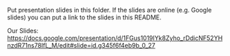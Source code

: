 Put presentation slides in this folder. If the slides are online (e.g. Google slides) you can put a link to the slides in this README.

Our Slides: https://docs.google.com/presentation/d/1FGus1019IYk8Zyho_rDdicNF52YHnzdR71ns78IfL_M/edit#slide=id.g345f6f4eb9b_0_27
